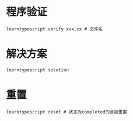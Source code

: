 # 程序验证

```shell
learntypescript verify xxx.xx # 文件名
```

# 解决方案

```shell
learntypescript solution
```

# 重置

```shell
learntypescript reset # 状态为completed的会被重置
```
